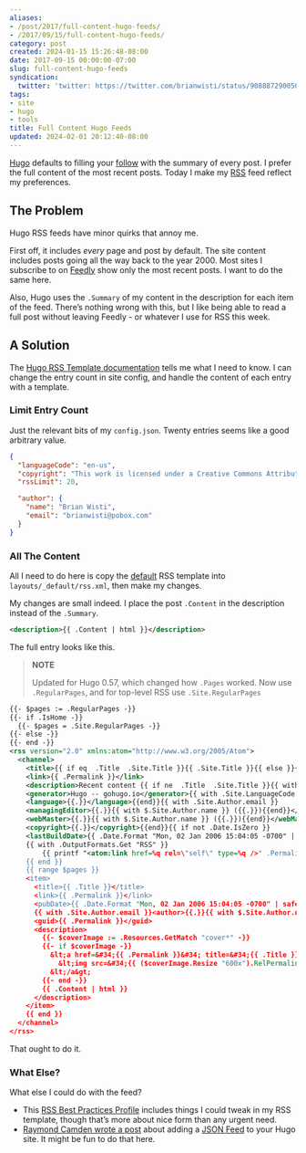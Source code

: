 ```yaml
---
aliases:
- /post/2017/full-content-hugo-feeds/
- /2017/09/15/full-content-hugo-feeds/
category: post
created: 2024-01-15 15:26:48-08:00
date: 2017-09-15 00:00:00-07:00
slug: full-content-hugo-feeds
syndication:
  twitter: 'twitter: https://twitter.com/brianwisti/status/908887290050527232'
tags:
- site
- hugo
- tools
title: Full Content Hugo Feeds
updated: 2024-02-01 20:12:40-08:00
---
```


[Hugo](../../../card/Hugo.md) defaults to filling your [follow](../../../page/follow.md) with the summary of every post. I prefer the full content of the most recent posts. Today I make my [RSS](../../../card/RSS.md) feed reflect my preferences.

## The Problem

Hugo RSS feeds have minor quirks that annoy me.

First off, it includes *every* page and post by default. The site content includes posts going all the way back to the year 2000. Most sites I subscribe to on [Feedly](https://feedly.com/) show only the most recent posts. I want to do the same here.

Also, Hugo uses the `.Summary` of my content in the description for each item of the feed. There’s nothing wrong with this, but I like being able to read a full post without leaving Feedly - or whatever I use for RSS this week.

## A Solution

The [Hugo RSS Template documentation](https://gohugo.io/templates/rss/) tells me what I need to know. I can change the entry count in site config, and handle the content of each entry with a template.

### Limit Entry Count

Just the relevant bits of my `config.json`. Twenty entries seems like a good arbitrary value.

````json
{
  "languageCode": "en-us",
  "copyright": "This work is licensed under a Creative Commons Attribution-ShareAlike 4.0 International License",
  "rssLimit": 20,

  "author": {
    "name": "Brian Wisti",
    "email": "brianwisti@pobox.com"
  }
}
````

### All The Content

All I need to do here is copy the [default](https://gohugo.io/templates/rss/#the-embedded-rss-xml) RSS template into `layouts/_default/rss.xml`, then make my changes.

My changes are small indeed. I place the post `.Content` in the description instead of the `.Summary`.

````xml
<description>{{ .Content | html }}</description>
````

The full entry looks like this.

 > 
 > **NOTE**
>
 > Updated for Hugo 0.57, which changed how `.Pages` worked. Now use `.RegularPages`, and for top-level RSS use `.Site.RegularPages`

````xml
{{- $pages := .RegularPages -}}
{{- if .IsHome -}}
  {{- $pages = .Site.RegularPages -}}
{{- else -}}
{{- end -}}
<rss version="2.0" xmlns:atom="http://www.w3.org/2005/Atom">
  <channel>
    <title>{{ if eq  .Title  .Site.Title }}{{ .Site.Title }}{{ else }}{{ with .Title }}{{.}} on {{ end }}{{ .Site.Title }}{{ end }}</title>
    <link>{{ .Permalink }}</link>
    <description>Recent content {{ if ne  .Title  .Site.Title }}{{ with .Title }}in {{.}} {{ end }}{{ end }}on {{ .Site.Title }}</description>
    <generator>Hugo -- gohugo.io</generator>{{ with .Site.LanguageCode }}
    <language>{{.}}</language>{{end}}{{ with .Site.Author.email }}
    <managingEditor>{{.}}{{ with $.Site.Author.name }} ({{.}}){{end}}</managingEditor>{{end}}{{ with .Site.Author.email }}
    <webMaster>{{.}}{{ with $.Site.Author.name }} ({{.}}){{end}}</webMaster>{{end}}{{ with .Site.Copyright }}
    <copyright>{{.}}</copyright>{{end}}{{ if not .Date.IsZero }}
    <lastBuildDate>{{ .Date.Format "Mon, 02 Jan 2006 15:04:05 -0700" | safeHTML }}</lastBuildDate>{{ end }}
    {{ with .OutputFormats.Get "RSS" }}
        {{ printf "<atom:link href=%q rel=\"self\" type=%q />" .Permalink .MediaType | safeHTML }}
    {{ end }}
    {{ range $pages }}
    <item>
      <title>{{ .Title }}</title>
      <link>{{ .Permalink }}</link>
      <pubDate>{{ .Date.Format "Mon, 02 Jan 2006 15:04:05 -0700" | safeHTML }}</pubDate>
      {{ with .Site.Author.email }}<author>{{.}}{{ with $.Site.Author.name }} ({{.}}){{end}}</author>{{end}}
      <guid>{{ .Permalink }}</guid>
      <description>
        {{- $coverImage := .Resources.GetMatch "cover*" -}}
        {{- if $coverImage -}}
          &lt;a href=&#34;{{ .Permalink }}&#34; title=&#34;{{ .Title }}&#34;&gt;
            &lt;img src=&#34;{{ ($coverImage.Resize "600x").RelPermalink }}&#34; alt=&#34;{{ .Title }}&#34;&gt;
          &lt;/a&gt;
        {{- end -}}
        {{ .Content | html }}
      </description>
    </item>
    {{ end }}
  </channel>
</rss>
````

That ought to do it.

### What Else?

What else I could do with the feed?

* This [RSS Best Practices Profile](http://www.rssboard.org/rss-profile) includes things I could tweak in my RSS   template, though that’s more about nice form than any urgent need.
* [Raymond Camden wrote a post](https://www.raymondcamden.com/2017/05/18/creating-a-json-feed-for-hugo/) about adding a [JSON Feed](https://jsonfeed.org/) to your Hugo site. It might be fun to do that here.